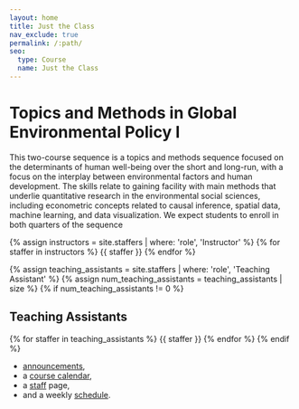```yaml
---
layout: home
title: Just the Class
nav_exclude: true
permalink: /:path/
seo:
  type: Course
  name: Just the Class
---
```


#  Topics and Methods in Global Environmental Policy I 

This two-course sequence is a topics and methods sequence focused on the determinants of human well-being over the short and long-run, with a focus on the interplay between environmental factors and human development. The skills relate to gaining facility with main methods that underlie quantitative research in the environmental social sciences, including econometric concepts related to causal inference, spatial data, machine learning, and data visualization. We expect students to enroll in both quarters of the sequence



{% assign instructors = site.staffers | where: 'role', 'Instructor' %}
{% for staffer in instructors %}
{{ staffer }}
{% endfor %}

{% assign teaching_assistants = site.staffers | where: 'role', 'Teaching Assistant' %}
{% assign num_teaching_assistants = teaching_assistants | size %}
{% if num_teaching_assistants != 0 %}

## Teaching Assistants

{% for staffer in teaching_assistants %}
{{ staffer }}
{% endfor %}
{% endif %}



- [announcements](announcements.md),
- a [course calendar](calendar.md),
- a [staff](staff.md) page,
- and a weekly [schedule](schedule.md).
